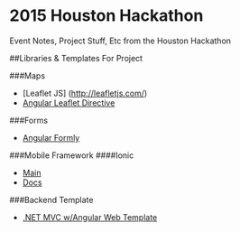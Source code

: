 # 2015 Houston Hackathon
Event Notes, Project Stuff, Etc from the Houston Hackathon

##Libraries & Templates For Project

###Maps
 - [Leaflet JS] (http://leafletjs.com/)
 - [Angular Leaflet Directive](https://github.com/tombatossals/angular-leaflet-directive)

###Forms
  - [Angular Formly](https://github.com/formly-js/angular-formly)

###Mobile Framework
####Ionic
- [Main](http://ionicframework.com)
- [Docs](http://ionicframework.com/docs/)

###Backend Template
- [.NET MVC w/Angular Web Template](https://github.com/circuitrider/ohoustondotnet)

